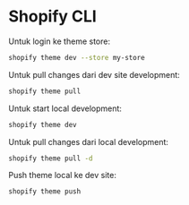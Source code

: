 # Shopify CLI

Untuk login ke theme store: 
```sh
shopify theme dev --store my-store
```

Untuk pull changes dari dev site development: 
```sh
shopify theme pull
```

Untuk start local development: 
```sh
shopify theme dev
```

Untuk pull changes dari local development: 
```sh
shopify theme pull -d
```

Push theme local ke dev site: 
```sh
shopify theme push
```
